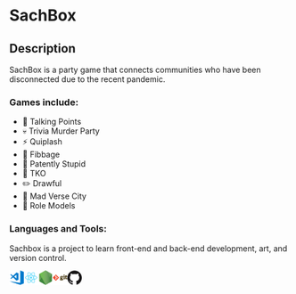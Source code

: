 # SachBox

## Description
SachBox is a party game that connects communities who have been disconnected due to the recent pandemic.

### Games include:

- 📣 Talking Points
- 💀 Trivia Murder Party
- ⚡ Quiplash
- 🙊 Fibbage
- 🍆 Patently Stupid
- 👕 TKO
- ✏️ Drawful
- 👄 Mad Verse City
- 👥 Role Models

### Languages and Tools:
Sachbox is a project to learn front-end and back-end development, art, and version control. 

<img align="left" alt="Visual Studio Code" width="26px" src="https://raw.githubusercontent.com/github/explore/80688e429a7d4ef2fca1e82350fe8e3517d3494d/topics/visual-studio-code/visual-studio-code.png" />  
<img align="left" alt="Visual Studio Code" width="26px" src="https://raw.githubusercontent.com/github/explore/80688e429a7d4ef2fca1e82350fe8e3517d3494d/topics/react/react.png" />
<img align="left" alt="Visual Studio Code" width="26px" src="https://raw.githubusercontent.com/github/explore/80688e429a7d4ef2fca1e82350fe8e3517d3494d/topics/nodejs/nodejs.png" />
<img align="left" alt="Visual Studio Code" width="26px" src="https://raw.githubusercontent.com/github/explore/80688e429a7d4ef2fca1e82350fe8e3517d3494d/topics/git/git.png" />
<img align="left" alt="Visual Studio Code" width="26px" src="https://raw.githubusercontent.com/github/explore/78df643247d429f6cc873026c0622819ad797942/topics/github/github.png" />
